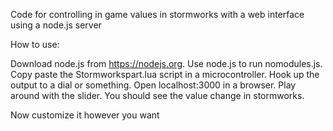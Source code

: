 Code for controlling in game values in stormworks with a web interface using a node.js server

How to use:

Download node.js from https://nodejs.org.
Use node.js to run nomodules.js.
Copy paste the Stormworkspart.lua script in a microcontroller.
Hook up the output to a dial or something.
Open localhost:3000 in a browser.
Play around with the slider.
You should see the value change in stormworks.

Now customize it however you want
